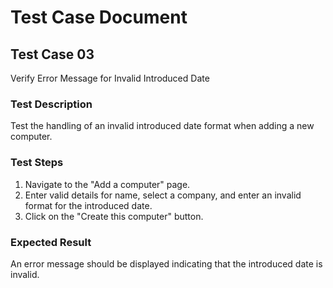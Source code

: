 # Test Case Document


## Test Case 03

Verify Error Message for Invalid Introduced Date


### Test Description

Test the handling of an invalid introduced date format when adding a new computer.


### Test Steps

1. Navigate to the "Add a computer" page.
2. Enter valid details for name, select a company, and enter an invalid format for the introduced date.
3. Click on the "Create this computer" button.


### Expected Result

An error message should be displayed indicating that the introduced date is invalid.
